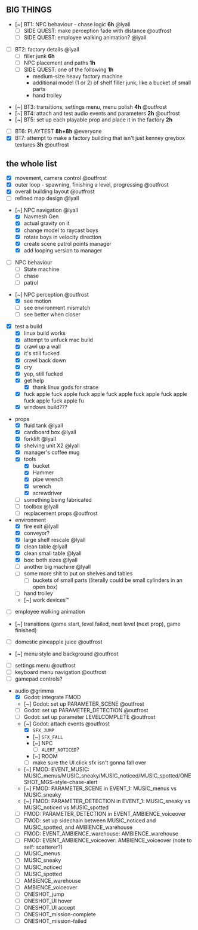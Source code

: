 ## BIG THINGS

* [~] BT1: NPC behaviour - chase logic **6h** @lyall
	* [ ] SIDE QUEST: make perception fade with distance @outfrost
	* [ ] SIDE QUEST: employee walking animation? @lyall
* [ ] BT2: factory details @lyall
	* [ ] filler junk **6h**
	* [ ] NPC placement and paths **1h**
	* [ ] SIDE QUEST: one of the following **1h**
		* medium-size heavy factory machine
		* additional model (1 or 2) of shelf filler junk, like a bucket of small parts
		* hand trolley
* [~] BT3: transitions, settings menu, menu polish **4h** @outfrost
* [~] BT4: attach and test audio events and parameters **2h** @outfrost
* [~] BT5: set up each playable prop and place it in the factory **2h**
* [ ] BT6: PLAYTEST **8h+8h** @everyone
* [x] BT7: attempt to make a factory building that isn't just kenney greybox textures **3h** @outfrost

## the whole list

* [x] movement, camera control @outfrost
* [x] outer loop - spawning, finishing a level, progressing @outfrost
* [x] overall building layout @outfrost
* [ ] refined map design @lyall
* [~] NPC navigation @lyall
	* [x] Navmesh Gen
	* [x] actual gravity on it
	* [x] change model to raycast boys
	* [x] rotate boys in velocity direction
	* [x] create scene patrol points manager
	* [x] add looping version to manager
* [ ] NPC behaviour
	* [ ] State machine
	* [ ] chase
	* [ ] patrol
* [~] NPC perception @outfrost
	* [x] see motion
	* [ ] see environment mismatch
	* [ ] see better when closer
* [x] test a build
	* [x] linux build works
	* [x] attempt to unfuck mac build
	* [x] crawl up a wall
	* [x] it's still fucked
	* [x] crawl back down
	* [x] cry
	* [x] yep, still fucked
	* [x] get help
		* [x] thank linux gods for strace
	* [x] fuck apple fuck apple fuck apple fuck apple fuck apple fuck apple fuck apple fuck apple fu
	* [x] windows build???
* props
	* [x] fluid tank @lyall
	* [x] cardboard box @lyall
	* [x] forklift @lyall
	* [x] shelving unit X2 @lyall
	* [x] manager's coffee mug
	* [x] tools
		* [x] bucket
		* [x] Hammer
		* [x] pipe wrench
		* [x] wrench
		* [x] screwdriver
	* [ ] something being fabricated
	* [ ] toolbox @lyall
	* [ ] re:placement props @outfrost
* environment
	* [x] fire exit @lyall
	* [x] conveyor?
	* [x] large shelf rescale @lyall
	* [x] clean table @lyall
	* [x] clean small table @lyall
	* [x] box: both sizes @lyall
	* [ ] another big machine @lyall
	* [ ] some more shit to put on shelves and tables
		* [ ] buckets of small parts (literally could be small cylinders in an open box)
	* [ ] hand trolley
	* [~] work devices™
* [ ] employee walking animation
* [~] transitions (game start, level failed, next level (next prop), game finished)
* [ ] domestic pineapple juice @outfrost
* [~] menu style and background @outfrost
* [ ] settings menu @outfrost
* [ ] keyboard menu navigation @outfrost
* [ ] gamepad controls?
* audio @grimma
	* [x] Godot: integrate FMOD
	* [~] Godot: set up PARAMETER_SCENE @outfrost
	* [ ] Godot: set up PARAMETER_DETECTION @outfrost
	* [ ] Godot: set up parameter LEVELCOMPLETE @outfrost
	* [~] Godot: attach events @outfrost
		* [x] `SFX_JUMP`
		* [~] `SFX_FALL`
		* [~] NPC
			* [ ] `ALERT_NOTICED`?
		* [~] ROOM
		* [ ] make sure the UI click sfx isn't gonna fall over
	* [~] FMOD: EVENT_MUSIC: MUSIC_menus/MUSIC_sneaky/MUSIC_noticed/MUSIC_spotted/ONESHOT_MGS-style-chase-alert
	* [~] FMOD: PARAMETER_SCENE in EVENT_1: MUSIC_menus vs MUSIC_sneaky
	* [~] FMOD: PARAMETER_DETECTION in EVENT_1: MUSIC_sneaky vs MUSIC_noticed vs MUSIC_spotted
	* [ ] FMOD: PARAMETER_DETECTION in EVENT_AMBIENCE_voiceover
	* [ ] FMOD: set up sidechain between MUSIC_noticed and MUSIC_spotted, and AMBIENCE_warehouse
	* [ ] FMOD: EVENT_AMBIENCE_warehouse: AMBIENCE_warehouse
	* [ ] FMOD: EVENT_AMBIENCE_voiceover: AMBIENCE_voiceover (note to self: scatterer?)
	* [ ] MUSIC_menus
	* [ ] MUSIC_sneaky
	* [ ] MUSIC_noticed
	* [ ] MUSIC_spotted
	* [ ] AMBIENCE_warehouse
	* [ ] AMBIENCE_voiceover
	* [ ] ONESHOT_jump
	* [ ] ONESHOT_UI hover
	* [ ] ONESHOT_UI accept
	* [ ] ONESHOT_mission-complete
	* [ ] ONESHOT_mission-failed
